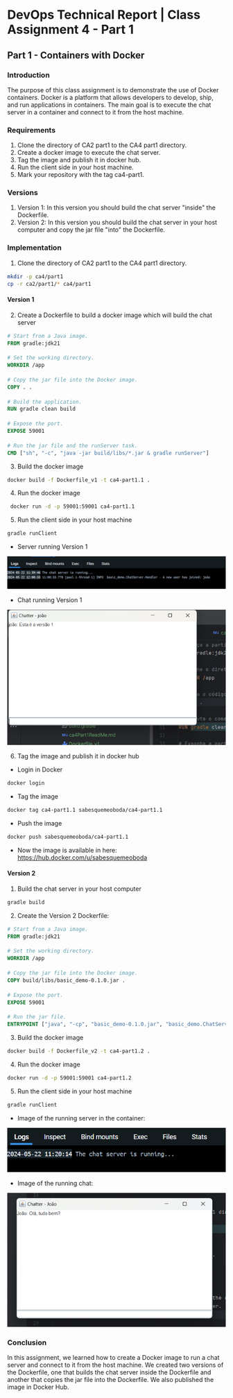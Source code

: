 # DevOps Technical Report | Class Assignment 4 - Part 1

## Part 1 - Containers with Docker

### Introduction
The purpose of this class assignment is to demonstrate the use of Docker containers. Docker is a platform that allows developers to develop, ship, and run applications in containers. 
The main goal is to execute the chat server in a container and connect to it from the host machine.

### Requirements
1. Clone the directory of CA2 part1 to the CA4 part1 directory.
2. Create a docker image to execute the chat server.
3. Tag the image and publish it in docker hub.
4. Run the client side in your host machine.
5. Mark your repository with the tag ca4-part1.

### Versions
1. Version 1: In this version you should build the chat server "inside" the Dockerfile.
2. Version 2: In this version you should build the chat server in your host computer and copy the jar file "into" the Dockerfile.

### Implementation
1. Clone the directory of CA2 part1 to the CA4 part1 directory.
```bash
mkdir -p ca4/part1
cp -r ca2/part1/* ca4/part1
```
#### Version 1

2. Create a Dockerfile to build a docker image which will build the chat server
```dockerfile
# Start from a Java image.
FROM gradle:jdk21

# Set the working directory.
WORKDIR /app

# Copy the jar file into the Docker image.
COPY . .

# Build the application.
RUN gradle clean build

# Expose the port.
EXPOSE 59001

# Run the jar file and the runServer task.
CMD ["sh", "-c", "java -jar build/libs/*.jar & gradle runServer"]
```
3. Build the docker image
```bash
docker build -f Dockerfile_v1 -t ca4-part1.1 . 
```
4. Run the docker image
```bash
 docker run -d -p 59001:59001 ca4-part1.1
```
5. Run the client side in your host machine
```bash
gradle runClient
```
* Server running Version 1

![Server running V1](serverRunningV1.png)

* Chat running Version 1

![Chat running V1](chatRunningV1.png)

6. Tag the image and publish it in docker hub
* Login in Docker
```bash
docker login
```

* Tag the image
```bash
docker tag ca4-part1.1 sabesquemeoboda/ca4-part1.1
```
* Push the image
```bash
docker push sabesquemeoboda/ca4-part1.1
```
* Now the image is available in here:
  https://hub.docker.com/u/sabesquemeoboda


#### Version 2

1. Build the chat server in your host computer
```bash
gradle build
```

2. Create the Version 2 Dockerfile:

```dockerfile
# Start from a Java image.
FROM gradle:jdk21

# Set the working directory.
WORKDIR /app

# Copy the jar file into the Docker image.
COPY build/libs/basic_demo-0.1.0.jar .

# Expose the port.
EXPOSE 59001

# Run the jar file.
ENTRYPOINT ["java", "-cp", "basic_demo-0.1.0.jar", "basic_demo.ChatServerApp", "59001"]
```

3. Build the docker image
```bash
docker build -f Dockerfile_v2 -t ca4-part1.2 .
```

4. Run the docker image
```bash
docker run -d -p 59001:59001 ca4-part1.2
```

5. Run the client side in your host machine
```bash
gradle runClient
```

* Image of the running server in the container:

![Server in Docker](serverRunningV2.png)

* Image of the running chat:

![Chat in host Machine](chatRunningV2.png)

### Conclusion
In this assignment, we learned how to create a Docker image to run a chat server and 
connect to it from the host machine. We created two versions of the Dockerfile, 
one that builds the chat server inside the Dockerfile and another that copies the jar file into 
the Dockerfile.
We also published the image in Docker Hub.